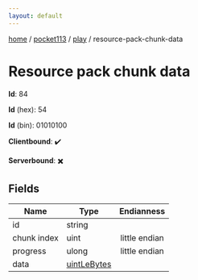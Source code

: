 ```yaml
---
layout: default
---
```


[home](/)  /  [pocket113](/protocol/pocket113)  /  [play](/protocol/pocket113/play)  /  resource-pack-chunk-data

# Resource pack chunk data

**Id**: 84

**Id** (hex): 54

**Id** (bin): 01010100

**Clientbound**: ✔️

**Serverbound**: ✖️

## Fields

Name | Type | Endianness
---|---|:---:
id | string | 
chunk index | uint | little endian
progress | ulong | little endian
data | [uintLeBytes](/protocol/pocket113/arrays) | 

